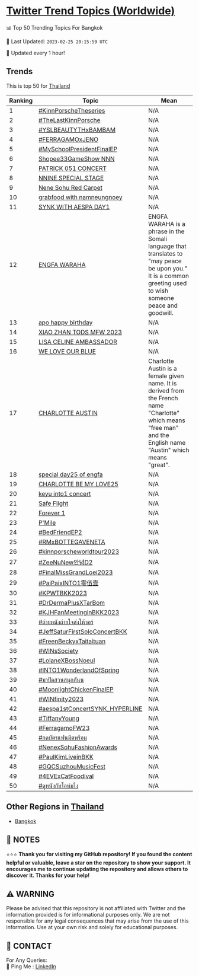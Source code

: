 [Twitter Trend Topics (Worldwide)](https://github.com/ErcinDedeoglu/Twitter-Trend-Topics)
==========


📊 Top 50 Trending Topics For Bangkok

📆 Last Updated: `2023-02-25 20:15:59 UTC`

🔧 Updated every 1 hour!


## Trends

This is top 50 for [Thailand](</Thailand>)

| Ranking | Topic | Mean |
| ------- | ------------ | ------------ |
| 1 | [#KinnPorscheTheseries](http://twitter.com/search?q=%23KinnPorscheTheseries) | N/A |
| 2 | [#TheLastKinnPorsche](http://twitter.com/search?q=%23TheLastKinnPorsche) | N/A |
| 3 | [#YSLBEAUTYTHxBAMBAM](http://twitter.com/search?q=%23YSLBEAUTYTHxBAMBAM) | N/A |
| 4 | [#FERRAGAMOxJENO](http://twitter.com/search?q=%23FERRAGAMOxJENO) | N/A |
| 5 | [#MySchoolPresidentFinalEP](http://twitter.com/search?q=%23MySchoolPresidentFinalEP) | N/A |
| 6 | [Shopee33GameShow NNN](http://twitter.com/search?q=Shopee33GameShow+NNN) | N/A |
| 7 | [PATRICK 051 CONCERT](http://twitter.com/search?q=PATRICK+051+CONCERT) | N/A |
| 8 | [NNINE SPECIAL STAGE](http://twitter.com/search?q=NNINE+SPECIAL+STAGE) | N/A |
| 9 | [Nene Sohu Red Carpet](http://twitter.com/search?q=Nene+Sohu+Red+Carpet) | N/A |
| 10 | [grabfood with namneungnoey](http://twitter.com/search?q=grabfood+with+namneungnoey) | N/A |
| 11 | [SYNK WITH AESPA DAY1](http://twitter.com/search?q=SYNK+WITH+AESPA+DAY1) | N/A |
| 12 | [ENGFA WARAHA](http://twitter.com/search?q=ENGFA+WARAHA) | ENGFA WARAHA is a phrase in the Somali language that translates to "may peace be upon you." It is a common greeting used to wish someone peace and goodwill. |
| 13 | [apo happy birthday](http://twitter.com/search?q=apo+happy+birthday) | N/A |
| 14 | [XIAO ZHAN TODS MFW 2023](http://twitter.com/search?q=XIAO+ZHAN+TODS+MFW+2023) | N/A |
| 15 | [LISA CELINE AMBASSADOR](http://twitter.com/search?q=LISA+CELINE+AMBASSADOR) | N/A |
| 16 | [WE LOVE OUR BLUE](http://twitter.com/search?q=WE+LOVE+OUR+BLUE) | N/A |
| 17 | [CHARLOTTE AUSTIN](http://twitter.com/search?q=CHARLOTTE+AUSTIN) | Charlotte Austin is a female given name. It is derived from the French name "Charlotte" which means "free man" and the English name "Austin" which means "great". |
| 18 | [special day25 of engfa](http://twitter.com/search?q=special+day25+of+engfa) | N/A |
| 19 | [CHARLOTTE BE MY LOVE25](http://twitter.com/search?q=CHARLOTTE+BE+MY+LOVE25) | N/A |
| 20 | [keyu into1 concert](http://twitter.com/search?q=keyu+into1+concert) | N/A |
| 21 | [Safe Flight](http://twitter.com/search?q=Safe+Flight) | N/A |
| 22 | [Forever 1](http://twitter.com/search?q=Forever+1) | N/A |
| 23 | [P'Mile](http://twitter.com/search?q=P%27Mile) | N/A |
| 24 | [#BedFriendEP2](http://twitter.com/search?q=%23BedFriendEP2) | N/A |
| 25 | [#RMxBOTTEGAVENETA](http://twitter.com/search?q=%23RMxBOTTEGAVENETA) | N/A |
| 26 | [#kinnporscheworldtour2023](http://twitter.com/search?q=%23kinnporscheworldtour2023) | N/A |
| 27 | [#ZeeNuNew안녕D2](http://twitter.com/search?q=%23ZeeNuNew%ec%95%88%eb%85%95D2) | N/A |
| 28 | [#FinalMissGrandLoei2023](http://twitter.com/search?q=%23FinalMissGrandLoei2023) | N/A |
| 29 | [#PaiPaixINTO1零伍壹](http://twitter.com/search?q=%23PaiPaixINTO1%e9%9b%b6%e4%bc%8d%e5%a3%b9) | N/A |
| 30 | [#KPWTBKK2023](http://twitter.com/search?q=%23KPWTBKK2023) | N/A |
| 31 | [#DrDermaPlusXTarBom](http://twitter.com/search?q=%23DrDermaPlusXTarBom) | N/A |
| 32 | [#KJHFanMeetinginBKK2023](http://twitter.com/search?q=%23KJHFanMeetinginBKK2023) | N/A |
| 33 | [#ถ่ายหนังถ่ายใจส่งให้วอร์](http://twitter.com/search?q=%23%e0%b8%96%e0%b9%88%e0%b8%b2%e0%b8%a2%e0%b8%ab%e0%b8%99%e0%b8%b1%e0%b8%87%e0%b8%96%e0%b9%88%e0%b8%b2%e0%b8%a2%e0%b9%83%e0%b8%88%e0%b8%aa%e0%b9%88%e0%b8%87%e0%b9%83%e0%b8%ab%e0%b9%89%e0%b8%a7%e0%b8%ad%e0%b8%a3%e0%b9%8c) | N/A |
| 34 | [#JeffSaturFirstSoloConcertBKK](http://twitter.com/search?q=%23JeffSaturFirstSoloConcertBKK) | N/A |
| 35 | [#FreenBeckyxTaitaituan](http://twitter.com/search?q=%23FreenBeckyxTaitaituan) | N/A |
| 36 | [#WINsSociety](http://twitter.com/search?q=%23WINsSociety) | N/A |
| 37 | [#LolaneXBossNoeul](http://twitter.com/search?q=%23LolaneXBossNoeul) | N/A |
| 38 | [#INTO1WonderlandOfSpring](http://twitter.com/search?q=%23INTO1WonderlandOfSpring) | N/A |
| 39 | [#มาปิดสวนสนุกกันน](http://twitter.com/search?q=%23%e0%b8%a1%e0%b8%b2%e0%b8%9b%e0%b8%b4%e0%b8%94%e0%b8%aa%e0%b8%a7%e0%b8%99%e0%b8%aa%e0%b8%99%e0%b8%b8%e0%b8%81%e0%b8%81%e0%b8%b1%e0%b8%99%e0%b8%99) | N/A |
| 40 | [#MoonlightChickenFinalEP](http://twitter.com/search?q=%23MoonlightChickenFinalEP) | N/A |
| 41 | [#WINfinity2023](http://twitter.com/search?q=%23WINfinity2023) | N/A |
| 42 | [#aespa1stConcertSYNK_HYPERLINE](http://twitter.com/search?q=%23aespa1stConcertSYNK_HYPERLINE) | N/A |
| 43 | [#TiffanyYoung](http://twitter.com/search?q=%23TiffanyYoung) | N/A |
| 44 | [#FerragamoFW23](http://twitter.com/search?q=%23FerragamoFW23) | N/A |
| 45 | [#กดบัตรแฟนมีตพร้อม](http://twitter.com/search?q=%23%e0%b8%81%e0%b8%94%e0%b8%9a%e0%b8%b1%e0%b8%95%e0%b8%a3%e0%b9%81%e0%b8%9f%e0%b8%99%e0%b8%a1%e0%b8%b5%e0%b8%95%e0%b8%9e%e0%b8%a3%e0%b9%89%e0%b8%ad%e0%b8%a1) | N/A |
| 46 | [#NenexSohuFashionAwards](http://twitter.com/search?q=%23NenexSohuFashionAwards) | N/A |
| 47 | [#PaulKimLiveinBKK](http://twitter.com/search?q=%23PaulKimLiveinBKK) | N/A |
| 48 | [#GQCSuzhouMusicFest](http://twitter.com/search?q=%23GQCSuzhouMusicFest) | N/A |
| 49 | [#4EVExCatFoodival](http://twitter.com/search?q=%234EVExCatFoodival) | N/A |
| 50 | [#ดูหนังกับโอห์มไง](http://twitter.com/search?q=%23%e0%b8%94%e0%b8%b9%e0%b8%ab%e0%b8%99%e0%b8%b1%e0%b8%87%e0%b8%81%e0%b8%b1%e0%b8%9a%e0%b9%82%e0%b8%ad%e0%b8%ab%e0%b9%8c%e0%b8%a1%e0%b9%84%e0%b8%87) | N/A |



## Other Regions in [Thailand](</Thailand>)

* [Bangkok](</Thailand/Bangkok.md>)



## 📝 NOTES

⭐⭐⭐ **Thank you for visiting my GitHub repository! If you found the content helpful or valuable, leave a star on the repository to show your support. It encourages me to continue updating the repository and allows others to discover it. Thanks for your help!**


## ⚠️ WARNING

Please be advised that this repository is not affiliated with Twitter and the information provided is for informational purposes only. We are not responsible for any legal consequences that may arise from the use of this information. Use at your own risk and solely for educational purposes.


## 📨 CONTACT

 For Any Queries:  
            🏓 Ping Me : [LinkedIn](https://www.linkedin.com/in/ercindedeoglu/)
